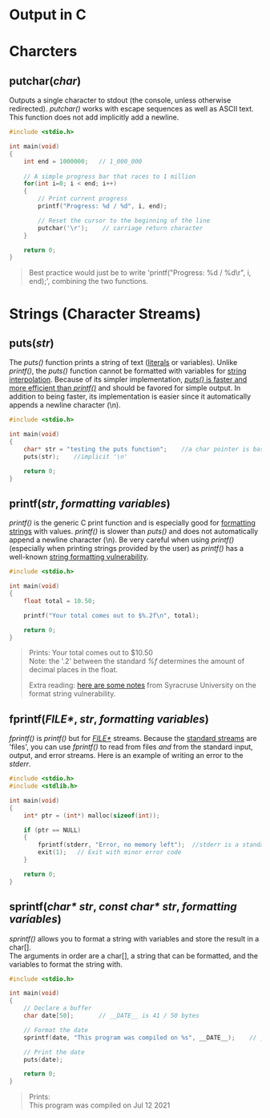# Output in C

# Charcters

## putchar(__*char*__)
Outputs a single character to stdout (the console, unless otherwise redirected). _putchar()_ works with escape sequences as well as ASCII text. <br />
This function does not add implicitly add a newline.
```C
#include <stdio.h>

int main(void)
{
    int end = 1000000;   // 1_000_000
    
    // A simple progress bar that races to 1 million
    for(int i=0; i < end; i++)
    {
        // Print current progress
        printf("Progress: %d / %d", i, end);

        // Reset the cursor to the beginning of the line
        putchar('\r');    // carriage return character
    }

    return 0;
}
```
> Best practice would just be to write 'printf("Progress: %d / %d\r", i, end);', combining the two functions.

# Strings (Character Streams)

## puts(__*str*__)
The _puts()_ function prints a string of text ([literals](https://thabo-ambrose.medium.com/what-is-a-literal-in-computer-programming-560eace90b5b) or variables).
Unlike _printf()_, the _puts()_ function cannot be formatted with variables for [string interpolation](https://en.wikipedia.org/wiki/String_interpolation). 
Because of its simpler implementation, [_puts()_ is faster and more efficient than _printf()_](https://www.quora.com/What-is-the-difference-between-puts-and-printf) and should be favored for simple output. In addition to being faster, its implementation is easier since it automatically appends a newline character (\n).
```C
#include <stdio.h>

int main(void)
{
    char* str = "testing the puts function";    //a char pointer is basically a read-only string
    puts(str);    //implicit '\n'

    return 0;
}
```

## printf(__*str*__, __*formatting variables*__)
_printf()_ is the generic C print function and is especially good for [formatting strings](https://github.com/EthanC2/Notes-and-Writeups/blob/main/C/Data%20Types/Formatting%20Input%20and%20Output.md) with values.
_printf()_ is slower than _puts()_ and does not automatically append a newline character (\n). Be very careful when using _printf()_ (especially when printing
strings provided by the user) as _printf()_ has a well-known [string formatting vulnerability](https://owasp.org/www-community/attacks/Format_string_attack).
```C
#include <stdio.h>

int main(void)
{
    float total = 10.50;

    printf("Your total comes out to $%.2f\n", total);  

    return 0;
}
```
> Prints: Your total comes out to $10.50 <br />
> Note: the '.2' between the standard _%f_ determines the amount of decimal places in the float. <br />
> 
> Extra reading: [here are some notes](https://web.ecs.syr.edu/~wedu/Teaching/cis643/LectureNotes_New/Format_String.pdf) from Syracruse University on the format string vulnerability. <br />

## fprintf(__*FILE\**__, __*str*__, __*formatting variables*__)
_fprintf()_ is _printf()_ but for [_FILE*_](https://www.geeksforgeeks.org/data-type-file-c/) streams. Because the [standard streams](https://www.gnu.org/software/libc/manual/html_node/Standard-Streams.html) are 'files', you can use _fprintf()_ to read from files _and_ from the standard input, output, and error streams. Here is an example of writing an error to the _stderr_.

```C
#include <stdio.h>
#include <stdlib.h>

int main(void)
{
    int* ptr = (int*) malloc(sizeof(int));

    if (ptr == NULL)
    {
        fprintf(stderr, "Error, no memory left");  //stderr is a standard FILE* stream
        exit(1);   // Exit with minor error code
    }

    return 0;
}
```

## sprintf(__*char\* str*__, __*const char\* str*__, __*formatting variables*__)
_sprintf()_ allows you to format a string with variables and store the result in a char\[\]. <br />
The arguments in order are a char\[\], a string that can be formatted, and the variables to format the string with.

```C
#include <stdio.h>

int main(void)
{
    // Declare a buffer
    char date[50];       // __DATE__ is 41 / 50 bytes

    // Format the date
    sprintf(date, "This program was compiled on %s", __DATE__);    // __DATE__ macro only available with GCC compilers

    // Print the date
    puts(date);

    return 0;
}
```
> Prints: <br />
> This program was compiled on Jul 12 2021
